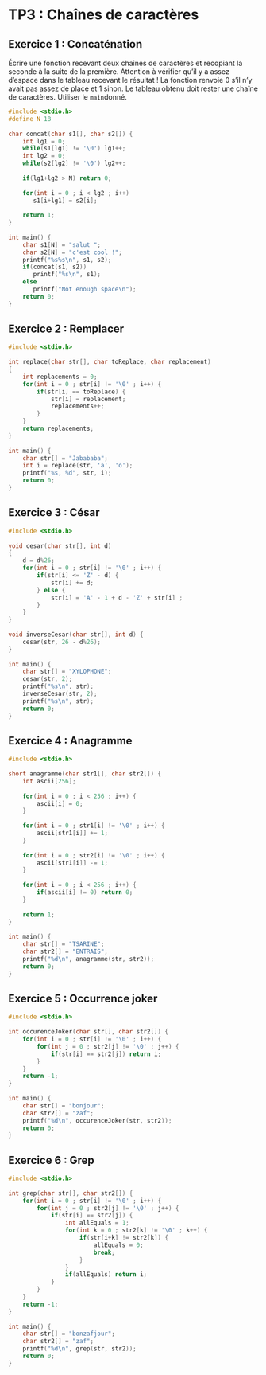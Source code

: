 # TP3 : Chaînes de caractères

## Exercice 1 : Concaténation

Écrire une fonction recevant deux chaînes de caractères et recopiant la seconde à la suite de la première. Attention à vérifier qu’il y a assez d’espace dans le tableau recevant le résultat ! La fonction renvoie 0 s’il n’y avait pas assez de place et 1 sinon. Le tableau obtenu doit rester une chaîne de caractères. Utiliser le ``main``donné.

```C
#include <stdio.h>  
#define N 18  
  
char concat(char s1[], char s2[]) {  
    int lg1 = 0;  
    while(s1[lg1] != '\0') lg1++;  
    int lg2 = 0;  
    while(s2[lg2] != '\0') lg2++;  
  
    if(lg1+lg2 > N) return 0;  
  
    for(int i = 0 ; i < lg2 ; i++)  
       s1[i+lg1] = s2[i];  
  
    return 1;  
}  
  
int main() {  
    char s1[N] = "salut ";  
    char s2[N] = "c'est cool !";  
    printf("%s%s\n", s1, s2);  
    if(concat(s1, s2))  
       printf("%s\n", s1);  
    else  
       printf("Not enough space\n");  
    return 0;  
}
```

## Exercice 2 : Remplacer

```C
#include <stdio.h>  
  
int replace(char str[], char toReplace, char replacement)  
{  
    int replacements = 0;  
    for(int i = 0 ; str[i] != '\0' ; i++) {  
        if(str[i] == toReplace) {  
            str[i] = replacement;  
            replacements++;  
        }  
    }  
    return replacements;  
}  
  
int main() {  
    char str[] = "Jabababa";  
    int i = replace(str, 'a', 'o');  
    printf("%s, %d", str, i);  
    return 0;  
}
```


## Exercice 3 : César

```C
#include <stdio.h>  
  
void cesar(char str[], int d)  
{  
	d = d%26;
    for(int i = 0 ; str[i] != '\0' ; i++) {  
        if(str[i] <= 'Z' - d) {  
            str[i] += d;  
        } else {  
            str[i] = 'A' - 1 + d - 'Z' + str[i] ;  
        }  
    }  
}  
  
void inverseCesar(char str[], int d) {  
    cesar(str, 26 - d%26);  
}  
  
int main() {  
    char str[] = "XYLOPHONE";  
    cesar(str, 2);  
    printf("%s\n", str);  
    inverseCesar(str, 2);  
    printf("%s\n", str);  
    return 0;  
}
```

## Exercice 4 : Anagramme

```C
#include <stdio.h>  
  
short anagramme(char str1[], char str2[]) {  
    int ascii[256];  
  
    for(int i = 0 ; i < 256 ; i++) {  
        ascii[i] = 0;  
    }  
  
    for(int i = 0 ; str1[i] != '\0' ; i++) {  
        ascii[str1[i]] += 1;  
    }  
  
    for(int i = 0 ; str2[i] != '\0' ; i++) {  
        ascii[str1[i]] -= 1;  
    }  
  
    for(int i = 0 ; i < 256 ; i++) {  
        if(ascii[i] != 0) return 0;  
    }  
  
    return 1;  
}  
  
int main() {  
    char str[] = "TSARINE";  
    char str2[] = "ENTRAIS";  
    printf("%d\n", anagramme(str, str2));  
    return 0;  
}
```

## Exercice 5 : Occurrence joker 

```C
#include <stdio.h>  
  
int occurenceJoker(char str[], char str2[]) {  
    for(int i = 0 ; str[i] != '\0' ; i++) {  
        for(int j = 0 ; str2[j] != '\0' ; j++) {  
            if(str[i] == str2[j]) return i;  
        }  
    }  
    return -1;  
}  
  
int main() {  
    char str[] = "bonjour";  
    char str2[] = "zaf";  
    printf("%d\n", occurenceJoker(str, str2));  
    return 0;  
}
```


## Exercice 6 : Grep

```C
#include <stdio.h>  
  
int grep(char str[], char str2[]) {  
    for(int i = 0 ; str[i] != '\0' ; i++) {  
        for(int j = 0 ; str2[j] != '\0' ; j++) {  
            if(str[i] == str2[j]) {  
                int allEquals = 1;  
                for(int k = 0 ; str2[k] != '\0' ; k++) {  
                    if(str[i+k] != str2[k]) {  
                        allEquals = 0;  
                        break;  
                    }  
                }  
                if(allEquals) return i;  
            }  
        }  
    }  
    return -1;  
}  
  
int main() {  
    char str[] = "bonzafjour";  
    char str2[] = "zaf";  
    printf("%d\n", grep(str, str2));  
    return 0;  
}
```

